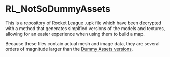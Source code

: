 # RL_NotSoDummyAssets

This is a repository of Rocket League .upk file which have been decrypted with a method that generates simplfied versions of the models and textures, allowing for an easier experience when using them to build a map.

Because these files contain actual mesh and image data, they are several orders of magnitude larger than the [Dummy Assets versions](https://github.com/RocketLeagueMapmaking/RL_DummyAssets).
